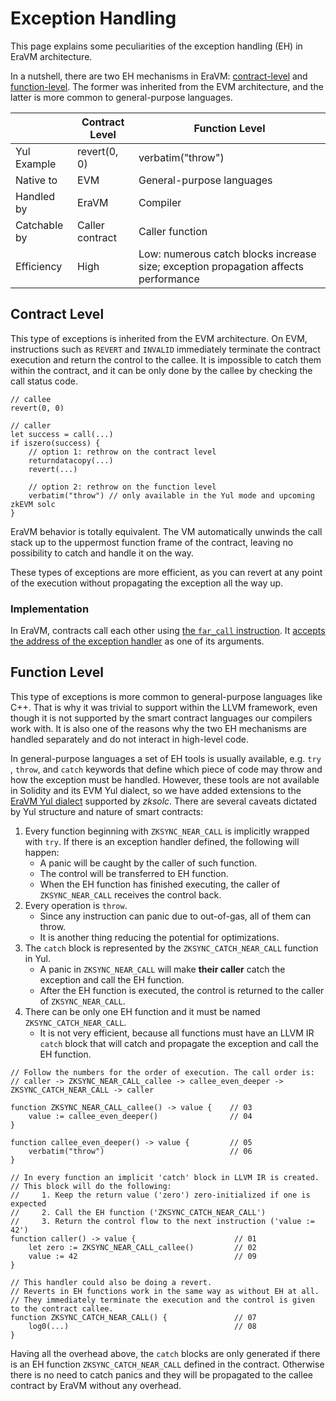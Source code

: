 # Exception Handling

This page explains some peculiarities of the exception handling (EH) in EraVM architecture.

In a nutshell, there are two EH mechanisms in EraVM: [contract-level](#contract-level) and [function-level](#function-level).
The former was inherited from the EVM architecture, and the latter is more common to general-purpose languages.

|              | Contract Level  | Function Level                                                                                        |
| ------------ | --------------- | ----------------------------------------------------------------------------------------------------- |
| Yul Example  | revert(0, 0)    | verbatim("throw")                                                                                     |
| Native to    | EVM             | General-purpose languages                                                                             |
| Handled by   | EraVM           | Compiler                                                                                              |
| Catchable by | Caller contract | Caller function                                                                                       |
| Efficiency   | High            | Low: numerous catch blocks increase size; exception propagation affects performance                   |



## Contract Level

This type of exceptions is inherited from the EVM architecture. On EVM, instructions such as `REVERT` and `INVALID`
immediately terminate the contract execution and return the control to the callee. It is impossible to catch them
within the contract, and it can be only done by the callee by checking the call status code.

```solidity
// callee
revert(0, 0)

// caller
let success = call(...)
if iszero(success) {
    // option 1: rethrow on the contract level
    returndatacopy(...)
    revert(...)

    // option 2: rethrow on the function level
    verbatim("throw") // only available in the Yul mode and upcoming zkEVM solc
}
```

EraVM behavior is totally equivalent. The VM automatically unwinds the call stack up to the uppermost function frame
of the contract, leaving no possibility to catch and handle it on the way.

These types of exceptions are more efficient, as you can revert at any point of the execution without propagating
the exception all the way up.

### Implementation

In EraVM, contracts call each other using [the `far_call` instruction](%%zk_git_repo_eravm-spec%%/spec.html#FarCalls).
It [accepts the address of the exception handler](%%zk_git_repo_eravm-spec%%/spec.html#OpFarCall) as one of its arguments.



## Function Level

This type of exceptions is more common to general-purpose languages like C++. That is why it was trivial to support
within the LLVM framework, even though it is not supported by the smart contract languages our compilers work with.
It is also one of the reasons why the two EH mechanisms are handled separately and do not interact in high-level code.

In general-purpose languages a set of EH tools is usually available, e.g. `try` , `throw`, and `catch` keywords that
define which piece of code may throw and how the exception must be handled. However, these tools are not available
in Solidity and its EVM Yul dialect, so we have added extensions to the [EraVM Yul dialect](./01-extensions.md) supported by *zksolc*.
There are several caveats dictated by Yul structure and nature of smart contracts:

1. Every function beginning with `ZKSYNC_NEAR_CALL` is implicitly wrapped with `try`. If there is an exception handler defined, the following will happen:
    - A panic will be caught by the caller of such function.
    - The control will be transferred to EH function.
    - When the EH function has finished executing, the caller of `ZKSYNC_NEAR_CALL` receives the control back.
2. Every operation is `throw`.
    - Since any instruction can panic due to out-of-gas, all of them can throw.
    - It is another thing reducing the potential for optimizations.
3. The `catch` block is represented by the `ZKSYNC_CATCH_NEAR_CALL` function in Yul.
    - A panic in `ZKSYNC_NEAR_CALL` will make **their caller** catch the exception and call the EH function.
    - After the EH function is executed, the control is returned to the caller of `ZKSYNC_NEAR_CALL`.
4. There can be only one EH function and it must be named `ZKSYNC_CATCH_NEAR_CALL`.
    - It is not very efficient, because all functions must have an LLVM IR `catch` block that will catch and propagate the exception and call the EH function.

```solidity
// Follow the numbers for the order of execution. The call order is:
// caller -> ZKSYNC_NEAR_CALL_callee -> callee_even_deeper -> ZKSYNC_CATCH_NEAR_CALL -> caller

function ZKSYNC_NEAR_CALL_callee() -> value {    // 03
    value := callee_even_deeper()                // 04
}

function callee_even_deeper() -> value {         // 05
    verbatim("throw")                            // 06
}

// In every function an implicit 'catch' block in LLVM IR is created.
// This block will do the following:
//     1. Keep the return value ('zero') zero-initialized if one is expected
//     2. Call the EH function ('ZKSYNC_CATCH_NEAR_CALL')
//     3. Return the control flow to the next instruction ('value := 42')
function caller() -> value {                      // 01
    let zero := ZKSYNC_NEAR_CALL_callee()         // 02
    value := 42                                   // 09
}

// This handler could also be doing a revert.
// Reverts in EH functions work in the same way as without EH at all.
// They immediately terminate the execution and the control is given to the contract callee.
function ZKSYNC_CATCH_NEAR_CALL() {               // 07
    log0(...)                                     // 08
}
```

Having all the overhead above, the `catch` blocks are only generated if there is an EH function `ZKSYNC_CATCH_NEAR_CALL`
defined in the contract. Otherwise there is no need to catch panics and they will be propagated to the callee contract
by EraVM without any overhead.
